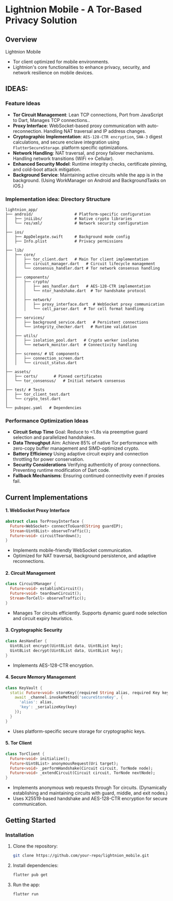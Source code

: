 # Lightnion Mobile - A Tor-Based Privacy Solution

## Overview
Lightnion Mobile 
- Tor client optimized for mobile environments.
- Lightnion's core functionalities to enhance privacy, security, and network resilience on mobile devices.

## IDEAS: 
### Feature Ideas
- **Tor Circuit Management**: Lean TCP connections, Port from JavaScript to Dart, Manages TCP connections..
- **Proxy Interface**: WebSocket-based proxy communication with auto-reconnection. Handling NAT traversal and IP address changes.
- **Cryptographic Implementation**: `AES-128-CTR encryption`, `SHA-3` digest calculations, and secure enclave integration using `FlutterSecureStorage`. platform specific optimizations.
- **Network Handling**: NAT traversal, and proxy failover mechanisms. Handling network transitions (WiFi ↔ Cellular).
- **Enhanced Security Model**: Runtime integrity checks, certificate pinning, and cold-boot attack mitigation.
- **Background Service**: Maintaining active circuits while the app is in the background. (Using WorkManager on Android and BackgroundTasks on iOS.)

### Implementation idea: Directory Structure
```
lightnion_app/
├── android/                  # Platform-specific configuration
│   ├── jniLibs/              # Native crypto libraries
│   └── res/xml/              # Network security configuration
│
├── ios/
│   ├── AppDelegate.swift     # Background mode config
│   ├── Info.plist            # Privacy permissions
│
├── lib/
│   ├── core/
│   │   ├── tor_client.dart   # Main Tor client implementation
│   │   ├── circuit_manager.dart   # Circuit lifecycle management
│   │   └── consensus_handler.dart # Tor network consensus handling
│   │
│   ├── components/
│   │   ├── crypto/
│   │   │   ├── aes_handler.dart   # AES-128-CTR implementation
│   │   │   └── ntor_handshake.dart  # Tor handshake protocol
│   │   │
│   │   ├── network/
│   │   │   ├── proxy_interface.dart  # WebSocket proxy communication
│   │   │   └── cell_parser.dart  # Tor cell format handling
│   │
│   ├── services/
│   │   ├── background_service.dart   # Persistent connections
│   │   └── integrity_checker.dart   # Runtime validation
│   │
│   ├── utils/
│   │   ├── isolation_pool.dart   # Crypto worker isolates
│   │   └── network_monitor.dart  # Connectivity handling
│   │
│   ├── screens/ # UI components
│   │   ├── connection_screen.dart
│   │   └── circuit_status.dart
│
├── assets/
│   ├── certs/       # Pinned certificates
│   └── tor_consensus/   # Initial network consensus
│
├── test/ # Tests
│   ├── tor_client_test.dart
│   └── crypto_test.dart
│
└── pubspec.yaml   # Dependencies
```

### Performance Optimization Ideas
- **Circuit Setup Time** Goal: Reduce to <1.8s via preemptive guard selection and parallelized handshakes.
- **Data Throughput** Aim: Achieve 85% of native Tor performance with zero-copy buffer management and SIMD-optimized crypto.
- **Battery Efficiency** Using adaptive circuit expiry and connection throttling for power conservation.
- **Security Considerations** Verifying authenticity of proxy connections. Preventing runtime modification of Dart code.
- **Fallback Mechanisms**: Ensuring continued connectivity even if proxies fail.

## Current Implementations
#### **1. WebSocket Proxy Interface**
```dart
abstract class TorProxyInterface {
  Future<WebSocket> connectToGuard(String guardIP);
  Stream<Uint8List> observeTraffic();
  Future<void> circuitTeardown();
}
```
- Implements mobile-friendly WebSocket communication.
- Optimized for NAT traversal, background persistence, and adaptive reconnections.

#### **2. Circuit Management**
```dart
class CircuitManager {
  Future<void> establishCircuit();
  Future<void> teardownCircuit();
  Stream<TorCell> observeTraffic();
}
```
- Manages Tor circuits efficiently. Supports dynamic guard node selection and circuit expiry heuristics.

#### **3. Cryptographic Security**
```dart
class AesHandler {
  Uint8List encrypt(Uint8List data, Uint8List key);
  Uint8List decrypt(Uint8List data, Uint8List key);
}
```
- Implements AES-128-CTR encryption.

#### **4. Secure Memory Management**
```dart
class KeyVault {
  static Future<void> storeKey({required String alias, required Key key}) async {
    await _channel.invokeMethod('secureStoreKey', {
      'alias': alias,
      'key': _serializeKey(key)
    });
  }
}
```
- Uses platform-specific secure storage for cryptographic keys.

#### **5. Tor Client**
```dart
class TorClient {
  Future<void> initialize();
  Future<Uint8List> anonymousRequest(Uri target);
  Future<void> _performHandshake(Circuit circuit, TorNode node);
  Future<void> _extendCircuit(Circuit circuit, TorNode nextNode);
}
```
- Implements anonymous web requests through Tor circuits. (Dynamically establishing and maintaining circuits with guard, middle, and exit nodes.) 
- Uses X25519-based handshake and AES-128-CTR encryption for secure communication.

## Getting Started
### **Installation**
1. Clone the repository:
   ```sh
   git clone https://github.com/your-repo/lightnion_mobile.git
   ```
2. Install dependencies:
   ```sh
   flutter pub get
   ```
3. Run the app:
   ```sh
   flutter run
   ```


